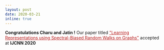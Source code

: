 ```yaml
---
layout: post
date: 2020-03-21
inline: true
---
```


<style>
    /* .draw_bottomline{
        border-bottom: 1px solid #ccc;
    }
     */
</style>

<div class="draw_bottomline">
<b>Congratulations Charu and Jatin !</b> Our paper titled 
<a href="https://arxiv.org/pdf/2005.09752.pdf" target="blank" style="color: #b71c1c;">"Learning Representations using Spectral-Biased Random Walks on Graphs"</a> accepted at <b>IJCNN 2020</b>

</div>